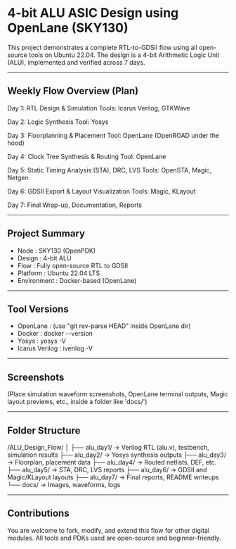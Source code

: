 4-bit ALU ASIC Design using OpenLane (SKY130)
=============================================

This project demonstrates a complete RTL-to-GDSII flow using all open-source tools on Ubuntu 22.04.
The design is a 4-bit Arithmetic Logic Unit (ALU), implemented and verified across 7 days.

----------------------------
Weekly Flow Overview (Plan)
----------------------------

Day 1: RTL Design & Simulation
        Tools: Icarus Verilog, GTKWave

Day 2: Logic Synthesis
        Tool: Yosys

Day 3: Floorplanning & Placement
        Tool: OpenLane (OpenROAD under the hood)

Day 4: Clock Tree Synthesis & Routing
        Tool: OpenLane

Day 5: Static Timing Analysis (STA), DRC, LVS
        Tools: OpenSTA, Magic, Netgen

Day 6: GDSII Export & Layout Visualization
        Tools: Magic, KLayout

Day 7: Final Wrap-up, Documentation, Reports

------------------
Project Summary
------------------

- Node           : SKY130 (OpenPDK)
- Design         : 4-bit ALU
- Flow           : Fully open-source RTL to GDSII
- Platform       : Ubuntu 22.04 LTS
- Environment    : Docker-based (OpenLane)

------------------
Tool Versions
------------------

- OpenLane       : (use "git rev-parse HEAD" inside OpenLane dir)
- Docker         : docker --version
- Yosys          : yosys -V
- Icarus Verilog : iverilog -V

------------------
Screenshots
------------------

(Place simulation waveform screenshots, OpenLane terminal outputs, Magic layout previews, etc., inside a folder like 'docs/')

------------------
Folder Structure
------------------

/ALU_Design_Flow/
│
├── alu_day1/        -> Verilog RTL (alu.v), testbench, simulation results
├── alu_day2/        -> Yosys synthesis outputs
├── alu_day3/        -> Floorplan, placement data
├── alu_day4/        -> Routed netlists, DEF, etc.
├── alu_day5/        -> STA, DRC, LVS reports
├── alu_day6/        -> GDSII and Magic/KLayout layouts
├── alu_day7/        -> Final reports, README writeups
└── docs/            -> Images, waveforms, logs

------------------
Contributions
------------------

You are welcome to fork, modify, and extend this flow for other digital modules.
All tools and PDKs used are open-source and beginner-friendly.


